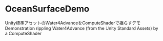 # OceanSurfaceDemo
Unity標準アセットのWater4AdvanceをComputeShaderで揺らすデモ　Demonstration rippling Water4Advance (from the Unity Standard Assets) by a ComputeShader
